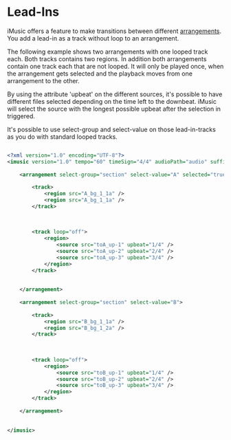 # Lead-Ins

iMusic offers a feature to make transitions between different [arrangements](sections.md). You add a lead-in as a track without loop to an arrangement.

The following example shows two arrangements with one looped track each. Both tracks contains two regions.
In addition both arrangements contain one track each that are not looped. It will only be played once, when the arrangement gets selected and the playback moves from one arrangement to the other.

By using the attribute 'upbeat' on the different sources, it's possible to have different files selected depending on the time left to the downbeat. iMusic will select the source with the longest possible upbeat after the selection in triggered.

It's possible to use select-group and select-value on those lead-in-tracks as you do with standard looped tracks.

```XML

<?xml version="1.0" encoding="UTF-8"?>
<imusic version="1.0" tempo="60" timeSign="4/4" audioPath="audio" suffix="mp3" loopLength="4">
	
	<arrangement select-group="section" select-value="A" selected="true">
		
		<track>
			<region src="A_bg_1_1a" />
			<region src="A_bg_1_1a" />
		</track>
		
		
		
		<track loop="off">
			<region>
				<source src="toA_up-1" upbeat="1/4" />
				<source src="toA_up-2" upbeat="2/4" />
				<source src="toA_up-3" upbeat="3/4" />
			</region>
		</track>
				
		
	</arrangement>
	
	<arrangement select-group="section" select-value="B">
		
		<track>
			<region src="B_bg_1_1a" />
	  		<region src="B_bg_1_2a" />
		</track>
		
		
		
		<track loop="off">
			<region>
				<source src="toB_up-1" upbeat="1/4" />
				<source src="toB_up-2" upbeat="2/4" />
				<source src="toB_up-3" upbeat="3/4" />
			</region>
		</track>
		
	</arrangement>
		
	
</imusic>
```
